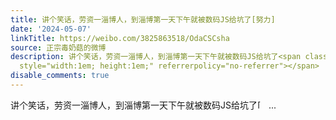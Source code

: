 ```yaml
---
title: 讲个笑话，劳资一淄博人，到淄博第一天下午就被数码JS给坑了[努力]
date: '2024-05-07'
linkTitle: https://weibo.com/3825863518/OdaCSCsha
source: 正宗毒奶菇的微博
description: 讲个笑话，劳资一淄博人，到淄博第一天下午就被数码JS给坑了<span class="url-icon"><img alt="[努力]" src="https://face.t.sinajs.cn/t4/appstyle/expression/ext/normal/7c/2022_Keepgoing_org.png"
  style="width:1em; height:1em;" referrerpolicy="no-referrer"></span>  ...
disable_comments: true
---
```

讲个笑话，劳资一淄博人，到淄博第一天下午就被数码JS给坑了<span class="url-icon"><img alt="[努力]" src="https://face.t.sinajs.cn/t4/appstyle/expression/ext/normal/7c/2022_Keepgoing_org.png" style="width:1em; height:1em;" referrerpolicy="no-referrer"></span>  ...